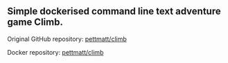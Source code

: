 ## Simple dockerised command line text adventure game Climb.

Original GitHub repository: [pettmatt/climb](https://github.com/pettmatt/Climb)

Docker repository: [pettmatt/climb](https://hub.docker.com/repository/docker/pettmatt/climb)

